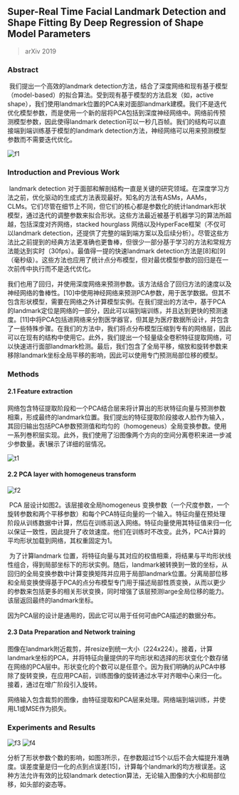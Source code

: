 ## Super-Real Time Facial Landmark Detection and Shape Fitting By Deep Regression of Shape Model Parameters

> arXiv 2019

### Abstract

​	我们提出一个高效的landmark detection方法，结合了深度网络和现有基于模型（model-based）的拟合算法。受到现有基于模型的方法启发（如，active shape），我们使用landmark位置的PCA来对面部landmark建模。我们不是迭代优化模型参数，而是使用一个新的层将PCA包括到深度神经网络中。网络前传预测模型参数，因此使得landmark detection可以一秒几百帧。我们的结构可以直接端到端训练基于模型的landmark detection方法，神经网络可以用来预测模型参数而不需要迭代优化。

![f1](images\f1.png)

### Introduction and Previous Work

​	landmark detection 对于面部和解剖结构一直是关键的研究领域。在深度学习方法之前，优化驱动的生成式方法表现最好。知名的方法有ASMs，AAMs，CLMs。它们尽管在细节上不同，但它们的核心都是参数化的统计landmark形状模型，通过迭代的调整参数来拟合形状。这些方法最近被基于机器学习的算法所超越，包括深度对齐网络，stacked hourglass 网络以及HyperFace框架（不仅可以landmark detection，还提供了完整的端到端方案以及后续分析）。尽管这些方法比之前提到的经典方法更准确也更鲁棒，但很少一部分基于学习的方法和常规方法能达到实时（30fps）。最值得一提的快速landmark detection方法是[8]和[9]（毫秒级）。这些方法也应用了统计点分布模型，但对最优模型参数的回归是在一次前传中执行而不是迭代优化。

​	我们也用了回归，并使用深度网络来预测参数。该方法结合了回归方法的速度以及神经网络的鲁棒性。[10]中使用神经网络来预测PCA参数，用于医学数据。但其不包含形状模型，需要在网络之外计算模型实例。在我们提出的方法中，基于PCA的landmark定位是网络的一部分，因此可以端到端训练，并且达到更快的预测速度。[11]中将PCA包括进网络来分割医学器官，但其是为医疗数据所设计，并包含了一些特殊步骤。在我们的方法中，我们将点分布模型压缩到专有的网络层，因此可以在现有的结构中使用它。此外，我们提出一个轻量级全卷积特征提取网络，可以快速进行面部landmark检测。最后，我们包含了全局平移，缩放和旋转参数来移除landmark坐标全局平移的影响，因此可以使用专门预测局部位移的模型。

### Methods

#### 2.1 Feature extraction

​	网络包含特征提取阶段和一个PCA结合层来将计算出的形状特征向量与预测参数相乘，形成最终的landmark位置。我们提出的特征提取阶段接收人脸作为输入，其回归输出包括PCA参数预测值和均匀的（homogeneus）全局变换参数。使用一系列巻积层实现。此外，我们使用了沿图像两个方向的空间分离卷积来进一步减少参数量。表1展示了详细的层情况。

![t1](images\t1.png)

#### 2.2 PCA layer with homogeneus transform

![f2](images\f2.png)

​	PCA 层设计如图2。该层接收全局homogeneus 变换参数（一个尺度参数，一个旋转参数和两个平移参数）和每个PCA特征向量的一个输入。特征向量在预处理阶段从训练数据中计算，然后在训练前送入网络。特征向量使用其特征值来归一化以保证一致性，因此提升了收敛速度。他们在训练时不改变。此外，PCA计算的平均形状加载到网络，其权重固定为1。

​	为了计算landmark 位置，将特征向量与其对应的权值相乘，将结果与平均形状线性组合，得到局部坐标下的形状实例。随后，landmark被转换到一致的坐标，从回归的全局变换参数中计算变换矩阵并应用于局部landmark位置。分离局部位移和全局变换使得基于PCA的点分布模型专门用于描述局部性质变换，从而以更少的参数来包括更多的相关形状变换，同时增强了该层预测large全局位移的能力。该层返回最终的landmark坐标。

​	因为PCA层的设计是通用的，因此它可以用于任何可由PCA描述的数据分布。

#### 2.3 Data Preparation and Network training

​	图像在landmark附近裁剪，并resize到统一大小（224x224）。接着，计算landmark坐标的PCA，并将特征向量提供的平均形状和选择的形状变化个数存储在网络的PCA层中。形状变化的个数可以是任意个。因为我们明确的从PCA中移除了旋转变换，在应用PCA前，训练图像的旋转通过水平对齐眼中心来归一化。接着，通过在增广阶段引入旋转。

​	网络输入包含裁剪的图像，由特征提取和PCA层来处理。网络端到端训练，并使用L1或MSE作为损失。

### Experiments and Results

![f3](images\f3.png) ![f4](images\f4.png)

​	分析了形状参数个数的影响，如图3所示，在参数超过15个以后不会大幅提升准确度。误差度量是归一化的点到点误差[15]，计算每个landmark的均方根误差。这种方法允许有效的比较landmark detection算法，无论输入图像的大小和局部位移，如头部的姿态等。